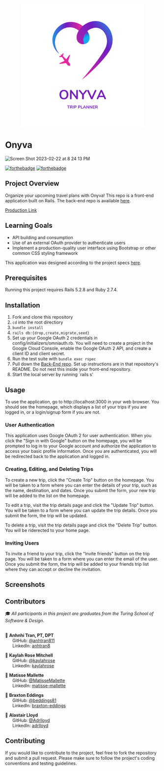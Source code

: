 <div id="header" align="center">
<img src="src/assets/onyva_logo.png" alt="onyva logo" width="400" height="auto" />
</div>

# Onyva
<img width="670" alt="Screen Shot 2023-02-22 at 8 24 13 PM" src="https://user-images.githubusercontent.com/111713452/220821040-f3bcdb59-f940-4916-8e06-45b74dfbb9ee.png">

[![forthebadge](http://forthebadge.com/images/badges/made-with-ruby.svg)](http://forthebadge.com)
[![forthebadge](https://forthebadge.com/images/badges/built-by-crips.svg)](https://forthebadge.com)

## Project Overview
Organize your upcoming travel plans with Onyva! This repo is a front-end application built on Rails. The back-end repo is available [here](https://github.com/On-y-va/onyva_be).

[Production Link](https://onyva.herokuapp.com/)

## Learning Goals
- API building and consumption
- Use of an external OAuth provider to authenticate users
- Implement a production-quality user interface using Bootstrap or other common CSS styling framework

This application was designed according to the project specs [here](https://backend.turing.edu/module3/projects/consultancy/).

## Prerequisites
Running this project requires Rails 5.2.8 and Ruby 2.7.4.

## Installation

1. Fork and clone this repository
2. `cd` into the root directiory
3. `bundle install`
4. `rails db:{drop,create,migrate,seed}`
5. Set up your Google OAuth 2 credentials in config/initializers/omniauth.rb. You will need to create a project in the Google Cloud Console, enable the Google OAuth 2 API, and create a client ID and client secret.
6. Run the test suite with `bundle exec rspec`
7. Pull down the [Back-End repo](https://github.com/On-y-va/onyva_be). Set up instructions are in that repository's README. Do not nest this inside your front-end repository.
8. Start the local server by running `rails s'

## Usage
To use the application, go to http://localhost:3000 in your web browser. You should see the homepage, which displays a list of your trips if you are logged in, or a login/signup form if you are not.

### User Authentication
This application uses Google OAuth 2 for user authentication. When you click the "Sign in with Google" button on the homepage, you will be prompted to log in to your Google account and authorize the application to access your basic profile information. Once you are authenticated, you will be redirected back to the application and logged in.

### Creating, Editing, and Deleting Trips
To create a new trip, click the "Create Trip" button on the homepage. You will be taken to a form where you can enter the details of your trip, such as the name, destination, and dates. Once you submit the form, your new trip will be added to the list on the homepage.

To edit a trip, visit the trip details page and click the "Update Trip" button. You will be taken to a form where you can update the trip details. Once you submit the form, the trip will be updated.

To delete a trip, visit the trip details page and click the "Delete Trip" button. You will be riderected to your home page. 

### Inviting Users
To invite a friend to your trip, click the "Invite friends" button on the trip page. You will be taken to a form where you can enter the email of the user. Once you submit the form, the trip will be added to your friends trip list where they can accept or decline the invitation.

## Screenshots





## Contributors

:mortar_board: <i>All participants in this project are graduates from the Turing School of Software & Design.</i> <br> <br>
  
:woman: <b>Anhnhi Tran, PT, DPT</b> <br>
&nbsp;&nbsp;&nbsp;&nbsp;&nbsp; GitHub: <a href="https://github.com/anhtran811">@anhtran811</a> <br>
&nbsp;&nbsp;&nbsp;&nbsp;&nbsp; LinkedIn: <a href="https://www.linkedin.com/in/anhtran8/">anhtran8</a> <br>

:woman: <b>Kaylah Rose Mitchell</b> <br>
&nbsp;&nbsp;&nbsp;&nbsp;&nbsp; GitHub: <a href="https://github.com/kaylahrose">@kaylahrose</a> <br>
&nbsp;&nbsp;&nbsp;&nbsp;&nbsp; LinkedIn: <a href="https://www.linkedin.com/in/kaylahrose/">kaylahrose</a> <br>

:boy: <b>Matisse Mallette</b> <br>
&nbsp;&nbsp;&nbsp;&nbsp;&nbsp; GitHub: <a href="https://github.com/MatisseMallette">@MatisseMallette</a> <br>
&nbsp;&nbsp;&nbsp;&nbsp;&nbsp; LinkedIn: <a href="https://www.linkedin.com/in/matisse-mallette/">matisse-mallette</a> <br>

:boy: <b>Braxton Eddings</b> <br>
&nbsp;&nbsp;&nbsp;&nbsp;&nbsp; GitHub: <a href="https://github.com/beddings81">@beddings81</a> <br>
&nbsp;&nbsp;&nbsp;&nbsp;&nbsp; LinkedIn: <a href="https://www.linkedin.com/in/braxton-eddings/">braxton-eddings</a> <br>

:boy: <b>Alastair Lloyd</b> <br>
&nbsp;&nbsp;&nbsp;&nbsp;&nbsp; GitHub: <a href="https://github.com/Adrlloyd">@Adrlloyd</a> <br>
&nbsp;&nbsp;&nbsp;&nbsp;&nbsp; LinkedIn: <a href="https://www.linkedin.com/in/adrlloyd/">adrlloyd</a> <br>

## Contributing
If you would like to contribute to the project, feel free to fork the repository and submit a pull request. Please make sure to follow the project's coding conventions and testing guidelines.
